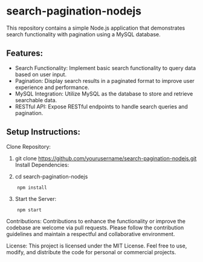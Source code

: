 # search-pagination-nodejs
This repository contains a simple Node.js application that demonstrates search functionality with pagination using a MySQL database.

## Features:
- Search Functionality: Implement basic search functionality to query data based on user input.
- Pagination: Display search results in a paginated format to improve user experience and performance.
- MySQL Integration: Utilize MySQL as the database to store and retrieve searchable data.
- RESTful API: Expose RESTful endpoints to handle search queries and pagination.


## Setup Instructions:
Clone Repository:


1. git clone https://github.com/yourusername/search-pagination-nodejs.git
Install Dependencies:

2. cd search-pagination-nodejs
```
    npm install
```
3. Start the Server:
```
    npm start
```

Contributions:
Contributions to enhance the functionality or improve the codebase are welcome via pull requests. Please follow the contribution guidelines and maintain a respectful and collaborative environment.

License:
This project is licensed under the MIT License. Feel free to use, modify, and distribute the code for personal or commercial projects.